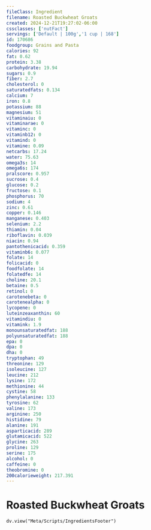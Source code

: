 ```yaml
---
fileClass: Ingredient
filename: Roasted Buckwheat Groats
created: 2024-12-21T19:27:02-06:00
cssclasses: ['nutFact']
servings: ['Default | 100g','1 cup | 168']
id: 170686
foodgroup: Grains and Pasta
calories: 92
fat: 0.62
protein: 3.38
carbohydrate: 19.94
sugars: 0.9
fiber: 2.7
cholesterol: 0
saturatedfats: 0.134
calcium: 7
iron: 0.8
potassium: 88
magnesium: 51
vitaminaiu: 0
vitaminarae: 0
vitaminc: 0
vitaminb12: 0
vitamind: 0
vitamine: 0.09
netcarbs: 17.24
water: 75.63
omega3s: 14
omega6s: 174
pralscore: 0.957
sucrose: 0.4
glucose: 0.2
fructose: 0.1
phosphorus: 70
sodium: 4
zinc: 0.61
copper: 0.146
manganese: 0.403
selenium: 2.2
thiamin: 0.04
riboflavin: 0.039
niacin: 0.94
pantothenicacid: 0.359
vitaminb6: 0.077
folate: 14
folicacid: 0
foodfolate: 14
folatedfe: 14
choline: 20.1
betaine: 0.5
retinol: 0
carotenebeta: 0
carotenealpha: 0
lycopene: 0
luteinzeaxanthin: 60
vitamindiu: 0
vitamink: 1.9
monounsaturatedfat: 188
polyunsaturatedfat: 188
epa: 0
dpa: 0
dha: 0
tryptophan: 49
threonine: 129
isoleucine: 127
leucine: 212
lysine: 172
methionine: 44
cystine: 58
phenylalanine: 133
tyrosine: 62
valine: 173
arginine: 250
histidine: 79
alanine: 191
asparticacid: 289
glutamicacid: 522
glycine: 263
proline: 129
serine: 175
alcohol: 0
caffeine: 0
theobromine: 0
200calorieweight: 217.391
---
```


# Roasted Buckwheat Groats

```dataviewjs
dv.view("Meta/Scripts/IngredientsFooter")
```
